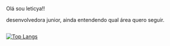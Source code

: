 Olá sou leticya!!

desenvolvedora junior, ainda entendendo qual área quero seguir.


<div>
<img ![neon](https://github-readme-stats.vercel.app/api?username=leticyaani&show_icons=true&hide=contribs,prs&cache_seconds=86400&theme=neon) />

[![Top Langs](https://github-readme-stats.vercel.app/api/top-langs/?username=anuraghazra)](https://github.com/anuraghazra/github-readme-stats)
<div/>
